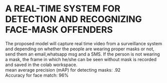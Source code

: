 # A REAL-TIME SYSTEM FOR DETECTION AND RECOGNIZING FACE-MASK OFFENDERS
The proposed model will capture real time video from a surveillance system and depending on whether the people are wearing proper masks or not, send them an email,whatsapp msg and a SMS. If the person is not wearing a mask, the frame in which he/she can be seen without mask is recorded and saved in the colab workspace.<br>
mean average precision (mAP) for detecting masks: .92<br>
Accuracy for face match: 96%
